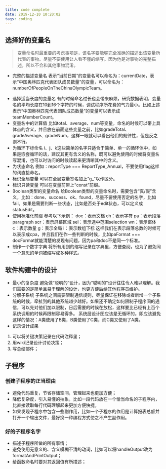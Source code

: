```yaml
---
title: code complete
date: 2019-12-10 10:20:02
tags: coding
---
```

## 选择好的变量名
> 变量命名时最重要的考虑事项是，该名字要能够完全准确的描述出该变量所代表的事物。尽量不要使用让人看不懂的缩写。因为他是对事物的完整描述，所以不会和其他事物混淆。
* 完整的描述变量名
表示“当前日期”的变量名可以命名为：currentDate，表示“中国奥林匹克代表团队成员数量”的变量，可以命名为：numberOfPeopleOnTheChinaOlympicTeam。
<!-- more -->
* 选择适当长度的变量名
有的时候命名过长也会带来麻烦，研究数据表明，变量名的平均长度在10到16个字符的时候，调试程序所花费的气力最小。比如上述表示“中国奥林匹克代表团队成员数量”的变量可以表示成teamMemberCount。
* 变量名中的计算值
比如total、average、num等变量，命名的时候可以带上具体点的含义，并且放在前面这些变量之前，比如gradeTotal、gradeAverage、gradeNum，这样一眼就可以看出他们的规律性，但是反之则不行。
* 为循环下标命名
i、j、k这些简单的名字只适合于简单、单一的循环体中，如果是嵌套循环的话，建议其更有含义的名称，既可以避免使用的时候将变量名写混淆，也可以时访问的时候读起来更清晰其中的含义。
* 为状态命名
例如：reportType === ReportType_Annual，不要使用flag这样的词直接命名。
* 标识全局变量
可以在全局变量签名加上“g_”以作区分。
* 标识只读变量
可以在变量前带上“const”前缀。
* Boolean类型的变量命名
给Boolean类型的变量命名时，需要包含“真/假”含义，比如：done、success、ok、found，尽量不要使用否定的名字，比如fail。如果是需要判断一些状态，比如是否处于edit状态，可以定义成statusEdit。
* 使用标准化前缀
参考以下示例：
doc：表示文档
ch：表示字符
pa：表示段落paragraph
scr：表示屏幕区域
sel：表示选中范围selection
wn：表示窗体
c：表示数量
g：表示全局
i：表示数组下标
这样我们在表示段落总数的时候可以表示成cpa，并且我们在作一些判断的时候，比如paFormat === docFormat就能清楚的发现有问题，因为pa和doc不是同一个标准。
* 制作一个数字字典
将所有用到的缩写记录在字典里，方便查阅，也为了避免同一个意思的单词被缩写成多种样式。

## 软件构建中的设计
* 最小的复杂度
避免做“聪明的”设计，因为“聪明的”设计往往令人难以理解。我们需要的是简单且易于理解的设计，也更方便后续其他程序员维护。
* 分解子系统
子系统之间需要限制通信规则，尽量保证在移除或者新增一个子系统的时候，牵扯到的其他系统越少越好。如果还不确定如何限制子程序间的通信，可以先对他们加以限制，日后需要的时候在放松，这样要比已经有上百个系统调用的时候再限制容易得多。
系统层设计图应该是无循环的，即应该避免这样的情况：A类使用了B类，B类使用了C类，而C类又使用了A类。
* 记录设计成果
1. 可以将关键决策记录在代码注释里；
1. 用wiki记录设计讨论决策；
1. 写总结邮件；

## 子程序
### 创建子程序的正当理由
* 避免代码重复，节省存储空间，管理起来也更加方便；
* 降低复杂度，引入易懂的抽象，比如一段代码放在一个恰当命名的子程序内，比直接读取每行代码理解起来更加方便快捷。
* 如果发现子程序中包含一些副作用，比如一个子程序的作用是计算报表总额并打开一个输出文件，最好换一种编程方式使之不产生副作用。

### 好的子程序名字
* 描述子程序所做的所有事情；
* 避免使用无意义的、含义模糊不清的动词，比如可以将handleOutput改为formatAndPrintOutput；
* 给函数命名时要对其返回值有所描述；